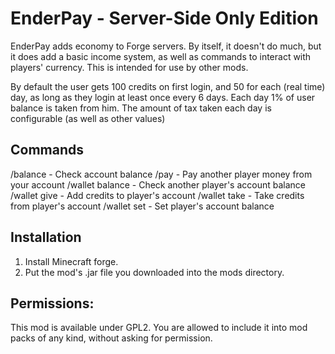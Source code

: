 # EnderPay - Server-Side Only Edition

EnderPay adds economy to Forge servers.
By itself, it doesn't do much, but it does add a basic income system, as well as commands to interact with players' currency. This is intended for use by other mods.

By default the user gets 100 credits on first login, and 50 for each (real time) day, as long as they login at least once every 6 days.
Each day 1% of user balance is taken from him.
The amount of tax taken each day is configurable (as well as other values)

## Commands
/balance - Check account balance
/pay <player> <amount> - Pay another player money from your account
/wallet balance <player> - Check another player's account balance
/wallet give <player> - Add credits to player's account
/wallet take <player> - Take credits from player's account
/wallet set <player> - Set player's account balance

## Installation
1. Install Minecraft forge.
2. Put the mod's .jar file you downloaded into the mods directory.

## Permissions:
This mod is available under GPL2.
You are allowed to include it into mod packs of any kind, without asking for permission.
